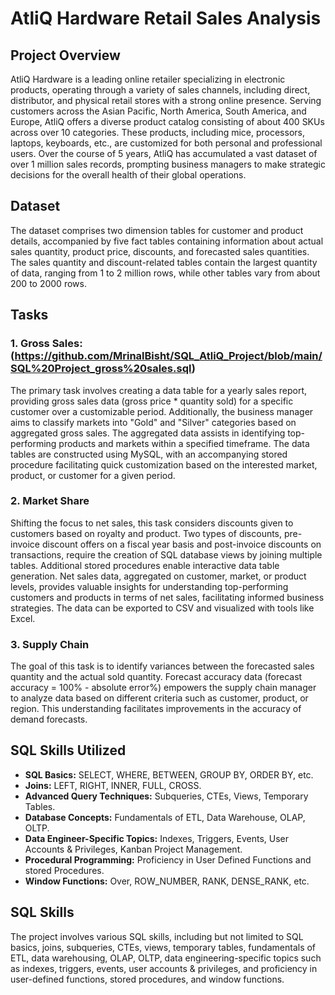 # AtliQ Hardware Retail Sales Analysis

## Project Overview

AtliQ Hardware is a leading online retailer specializing in electronic products, operating through a variety of sales channels, including direct, distributor, and physical retail stores with a strong online presence. Serving customers across the Asian Pacific, North America, South America, and Europe, AtliQ offers a diverse product catalog consisting of about 400 SKUs across over 10 categories. These products, including mice, processors, laptops, keyboards, etc., are customized for both personal and professional users. Over the course of 5 years, AtliQ has accumulated a vast dataset of over 1 million sales records, prompting business managers to make strategic decisions for the overall health of their global operations.

## Dataset

The dataset comprises two dimension tables for customer and product details, accompanied by five fact tables containing information about actual sales quantity, product price, discounts, and forecasted sales quantities. The sales quantity and discount-related tables contain the largest quantity of data, ranging from 1 to 2 million rows, while other tables vary from about 200 to 2000 rows.

## Tasks

### 1. Gross Sales: (https://github.com/MrinalBisht/SQL_AtliQ_Project/blob/main/SQL%20Project_gross%20sales.sql)

The primary task involves creating a data table for a yearly sales report, providing gross sales data (gross price * quantity sold) for a specific customer over a customizable period. Additionally, the business manager aims to classify markets into "Gold" and "Silver" categories based on aggregated gross sales. The aggregated data assists in identifying top-performing products and markets within a specified timeframe. The data tables are constructed using MySQL, with an accompanying stored procedure facilitating quick customization based on the interested market, product, or customer for a given period.

### 2. Market Share

Shifting the focus to net sales, this task considers discounts given to customers based on royalty and product. Two types of discounts, pre-invoice discount offers on a fiscal year basis and post-invoice discounts on transactions, require the creation of SQL database views by joining multiple tables. Additional stored procedures enable interactive data table generation. Net sales data, aggregated on customer, market, or product levels, provides valuable insights for understanding top-performing customers and products in terms of net sales, facilitating informed business strategies. The data can be exported to CSV and visualized with tools like Excel.

### 3. Supply Chain

The goal of this task is to identify variances between the forecasted sales quantity and the actual sold quantity. Forecast accuracy data (forecast accuracy = 100% - absolute error%) empowers the supply chain manager to analyze data based on different criteria such as customer, product, or region. This understanding facilitates improvements in the accuracy of demand forecasts.

## SQL Skills Utilized

- **SQL Basics:** SELECT, WHERE, BETWEEN, GROUP BY, ORDER BY, etc.
- **Joins:** LEFT, RIGHT, INNER, FULL, CROSS.
- **Advanced Query Techniques:** Subqueries, CTEs, Views, Temporary Tables.
- **Database Concepts:** Fundamentals of ETL, Data Warehouse, OLAP, OLTP.
- **Data Engineer-Specific Topics:** Indexes, Triggers, Events, User Accounts & Privileges, Kanban Project Management.
- **Procedural Programming:** Proficiency in User Defined Functions and stored Procedures.
- **Window Functions:** Over, ROW_NUMBER, RANK, DENSE_RANK, etc.

## SQL Skills

The project involves various SQL skills, including but not limited to SQL basics, joins, subqueries, CTEs, views, temporary tables, fundamentals of ETL, data warehousing, OLAP, OLTP, data engineering-specific topics such as indexes, triggers, events, user accounts & privileges, and proficiency in user-defined functions, stored procedures, and window functions.
